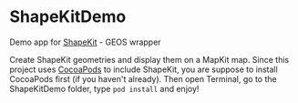 ShapeKitDemo
============

Demo app for [ShapeKit](https://github.com/andreacremaschi/ShapeKit) - GEOS wrapper

Create ShapeKit geometries and display them on a MapKit map.
Since this project uses [CocoaPods](https://github.com/CocoaPods/CocoaPods) to include ShapeKit, you are suppose to install CocoaPods first (if you haven't already).
Then open Terminal, go to the ShapeKitDemo folder, type `pod install` and enjoy!
